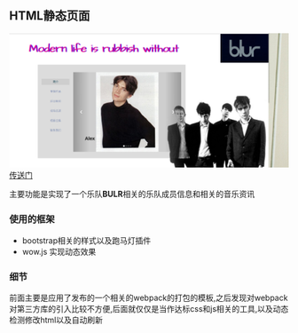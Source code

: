 ## HTML静态页面
![](./PIC.jpg)
[传送门](https://github.com/cramonDE/htmlDEMO "传送门")

主要功能是实现了一个乐队**BULR**相关的乐队成员信息和相关的音乐资讯
### 使用的框架
- bootstrap相关的样式以及跑马灯插件
- wow.js 实现动态效果

### 细节
 前面主要是应用了发布的一个相关的webpack的打包的模板,之后发现对webpack对第三方库的引入比较不方便,后面就仅仅是当作达标css和js相关的工具,以及动态检测修改html以及自动刷新
